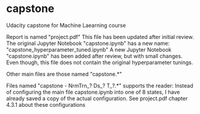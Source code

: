 # capstone
Udacity capstone for Machine Laearning course

Report is named "project.pdf" This file has been updated after initial review. 
The original Jupyter Notebook "capstone.ipynb" has a new name: "capstone_hyperparameter_tuned.ipynb"
A new Jupyter Notebook "capstone.ipynb" has been added after review, but with small changes. Even though, this file does not contain the original hyperparameter tunings.

Other main files are those named "capstone.*"

Files named "capstone - NrmTrn_? Ds_? T_?.*" supports the reader: 
Instead of configuring the main file capstone.ipynb into one of 8 states, I have already saved a copy of the actual configuration. 
See project.pdf chapter 4.3.1 about these configurations
